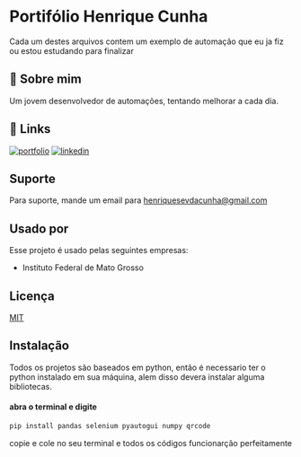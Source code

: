 
# Portifólio Henrique Cunha

Cada um destes arquivos contem um exemplo de automação que eu ja fiz ou estou estudando para finalizar

## 🚀 Sobre mim
Um jovem desenvolvedor de automações, tentando melhorar a cada dia.

## 🔗 Links
[![portfolio](https://img.shields.io/badge/my_portfolio-000?style=for-the-badge&logo=ko-fi&logoColor=white)](https://github.com/henrltop/Portif-lio)
[![linkedin](https://img.shields.io/badge/linkedin-0A66C2?style=for-the-badge&logo=linkedin&logoColor=white)](https://www.linkedin.com/in/henrique-severino-da-cunha-93b8a5149/)



## Suporte

Para suporte, mande um email para henriquesevdacunha@gmail.com


## Usado por

Esse projeto é usado pelas seguintes empresas:

- Instituto Federal de Mato Grosso



## Licença

[MIT](https://choosealicense.com/licenses/mit/)


## Instalação

Todos os projetos são baseados em python, então é necessario ter o python instalado em sua máquina, alem disso devera instalar alguma bibliotecas.

#### abra o terminal e digite
```bash
pip install pandas selenium pyautogui numpy qrcode

```
copie e cole no seu terminal e todos os códigos funcionarção perfeitamente 
    